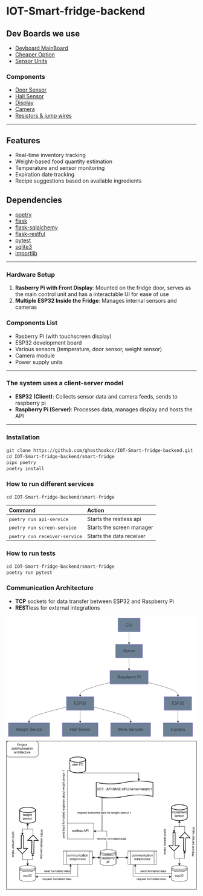 # IOT-Smart-fridge-backend

## Dev Boards we use 

* [Devboard MainBoard](https://www.raspberrypi.com/products/raspberry-pi-5/)
* [Cheaper Option](https://www.raspberrypi.com/)
* [Sensor Units](https://www.espressif.com/en/products/socs/esp32)
### Components
* [Door Sensor](https://www.kjell.com/se/produkter/smarta-hem/smarta-sensorer/smarta-magnetkontakter/tp-link-tapo-t110-magnetsensor-p65257)
* [Hall Sensor](https://www.elfa.se/sv/givare/hall-och-reed-sensorer/halleffektsensorer/c/cat-DNAV_PL_130601)
* [Display](https://www.amazon.se/s?k=Raspberry+Pi+Screen+7+inch+DSI+Touch+Screen&crid=3PAK537A9J8W&sprefix=raspberry+pi+screen+7+inch+dsi+touch+screen%2Caps%2C117&ref=nb_sb_noss)
* [Camera](https://www.electrokit.com/en/esp32-cam-utvecklingskort-med-wifi-och-kamera)
* [Resistors & jump wires](https://www.digikey.se/?gclsrc=aw.ds&&utm_adgroup=General&utm_source=google&utm_medium=cpc&utm_campaign=SE_Brand_Digi-Key&utm_term=digikey&productid=&utm_content=General&utm_id=go_cmp-237650306_adg-13837730786_ad-535737722073_kwd-13013986_dev-c_ext-_prd-_sig-Cj0KCQiA4-y8BhC3ARIsAHmjC_HThvmMRlUaWEhMMsr9w_Qud-Xe6K-GQS8t3ySLGSlWILlTkvvRQnoaAhxAEALw_wcB&gad_source=1&gclid=Cj0KCQiA4-y8BhC3ARIsAHmjC_HThvmMRlUaWEhMMsr9w_Qud-Xe6K-GQS8t3ySLGSlWILlTkvvRQnoaAhxAEALw_wcB&gclsrc=aw.ds)


*** ***

## Features

* Real-time inventory tracking
* Weight-based food quantity estimation
* Temperature and sensor monitoring
* Expiration date tracking
* Recipe suggestions based on available ingredients

## Dependencies
* [poetry](https://python-poetry.org/)
* [flask](https://flask.palletsprojects.com/en/stable/)
* [flask-sqlalchemy](https://flask-sqlalchemy.readthedocs.io/en/stable/)
* [flask-restful](https://flask-restful.readthedocs.io/en/latest/)
* [pytest](https://docs.pytest.org/en/stable/)
* [sqlite3](https://www.sqlite.org/)
* [importlib](https://docs.python.org/3/library/importlib.html)


*** ***


### Hardware Setup

1. **Rasberry Pi with Front Display**: Mounted on the fridge door, serves as the main control unit and has a interactable UI for ease of use 
2. **Multiple ESP32 Inside the Fridge**: Manages internal sensors and cameras

### Components List


* Rasberry Pi (with touchscreen display)
* ESP32 development board
* Various sensors (temperature, door sensor, weight sensor)
* Camera module
* Power supply units


*** ***


### The system uses a client-server model

* **ESP32 (Client)**: Collects sensor data and camera feeds, sends to raspberry pi
* **Raspberry Pi (Server)**: Processes data, manages display and hosts the API


*** *** 


### Installation
```
git clone https://github.com/ghosthookcc/IOT-Smart-fridge-backend.git
cd IOT-Smart-fridge-backend/smart-fridge
pipx poetry
poetry install
```

### How to run different services 
```
cd IOT-Smart-fridge-backend/smart-fridge
```

| Command                       | Action                    |
| :---------------------------  | :------------------------ |
| `poetry run api-service`      | Starts the restless api   |
| `poetry run screen-service`   | Starts the screen manager |
| `poetry run receiver-service` | Starts the data receiver  |


### How to run tests
```
cd IOT-Smart-fridge-backend/smart-fridge
poetry run pytest
```

### Communication Architecture
* **TCP** sockets for data transfer between ESP32 and Raspberry Pi
* **REST**less for external integrations

![Described Topology Architecture](Diagram.png "Topology Architecture")
![Described Communication Architecture](IOT-Smart-fridge.drawio.png "Communication Architecture")
